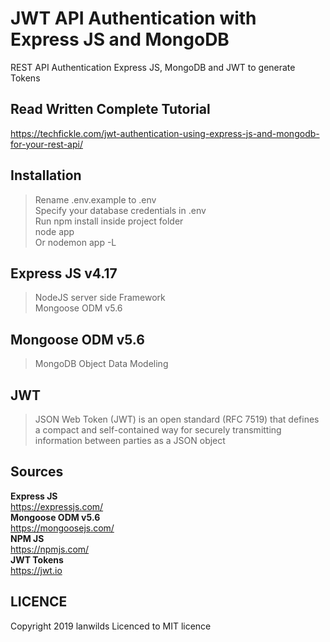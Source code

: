 # JWT API Authentication with Express JS and MongoDB
REST API Authentication Express JS, MongoDB and JWT to generate Tokens

## Read Written Complete Tutorial 
https://techfickle.com/jwt-authentication-using-express-js-and-mongodb-for-your-rest-api/

## Installation
> Rename .env.example to .env <br>
> Specify your database credentials in .env <br>
> Run npm install inside project folder<br>
> node app<br> Or
> nodemon app -L

## Express JS v4.17
> NodeJS server side Framework<br>
> Mongoose ODM v5.6<br>
## Mongoose ODM v5.6
> MongoDB Object Data Modeling <br>
## JWT 
> JSON Web Token (JWT) is an open standard (RFC 7519) that defines a compact and self-contained way for securely transmitting information between parties as a JSON object



## Sources
 **Express JS**<br>
  https://expressjs.com/<br>
 **Mongoose ODM v5.6**<br>
  https://mongoosejs.com/<br>
 **NPM JS**<br>
   https://npmjs.com/<br>
 **JWT Tokens**<br>
    https://jwt.io<br>
## LICENCE
Copyright 2019 lanwilds Licenced to MIT licence

